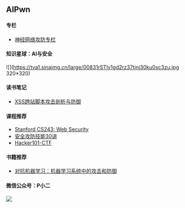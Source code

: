 ## AIPwn


#### 专栏

- [神经网络攻防专栏](http://aipwn.org/HackingNeuralNetworks/)


#### 知识星球：AI与安全

![](https://tva1.sinaimg.cn/large/00831rSTly1gd2rz37tjnj30ku0sc3zu.jpg 320*320)


#### 读书笔记

- [XSS跨站脚本攻击剖析与防御](https://mp.weixin.qq.com/s/R12EvAyk2NByYsOH30AuOA)


#### 课程推荐

- [Stanford CS243: Web Security](https://web.stanford.edu/class/cs253/)
- [安全攻防技能30讲](http://gk.link/a/10gYl)
- [Hacker101-CTF](https://aipwn.org/Hacker101-CTF/)


#### 书籍推荐

- [对抗机器学习：机器学习系统中的攻击和防御](https://www.zhihu.com/pub/book/119686150/)


#### 微信公众号：P小二

![](https://tva1.sinaimg.cn/large/00831rSTly1gd2rzrc1l6j30by0bymxy.jpg)
